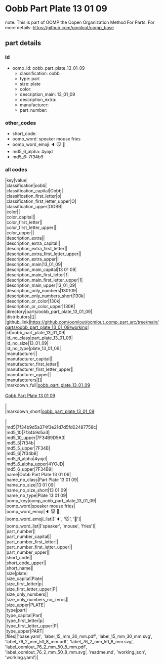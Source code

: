 # Oobb Part Plate 13 01 09  

note: This is part of OOMP the Oopen Organization Method For Parts. For more details: https://github.com/oomlout/oomp_base

##  part details





### id
* oomp_id: oobb_part_plate_13_01_09
  * classification: oobb
  * type: part
  * size: plate
  * color: 
  * description_main: 13_01_09
  * description_extra: 
  * manufacturer: 
  * part_number: 

### other_codes
* short_code: 
* oomp_word: speaker mouse fries
* oomp_word_emoji :speaker: :mouse: :fries:
* md5_6_alpha: 4yojd
* md5_6: 7f34b9

### all codes 
|key|value|  
|classification|oobb|  
|classification_capital|Oobb|  
|classification_first_letter|o|  
|classification_first_letter_upper|O|  
|classification_upper|OOBB|  
|color||  
|color_capital||  
|color_first_letter||  
|color_first_letter_upper||  
|color_upper||  
|description_extra||  
|description_extra_capital||  
|description_extra_first_letter||  
|description_extra_first_letter_upper||  
|description_extra_upper||  
|description_main|13_01_09|  
|description_main_capital|13 01 09|  
|description_main_first_letter|1|  
|description_main_first_letter_upper|1|  
|description_main_upper|13_01_09|  
|description_only_numbers|130109|  
|description_only_numbers_short|130k|  
|description_or_color|130k|  
|description_or_color_upper|130K|  
|directory|parts/oobb_part_plate_13_01_09|  
|distributors|[]|  
|github_link|https://github.com/oomlout/oomlout_oomp_part_src/tree/main/parts/oobb_part_plate_13_01_09/working|  
|id|oobb_part_plate_13_01_09|  
|id_no_class|part_plate_13_01_09|  
|id_no_size|13_01_09|  
|id_no_type|plate_13_01_09|  
|manufacturer||  
|manufacturer_capital||  
|manufacturer_first_letter||  
|manufacturer_first_letter_upper||  
|manufacturer_upper||  
|manufacturers|[]|  
|markdown_full|[oobb_part_plate_13_01_09](https://github.com/oomlout/oomlout_oomp_part_src/tree/main/parts/oobb_part_plate_13_01_09/working)<br>[](https://github.com/oomlout/oomlout_oomp_part_src/tree/main/parts/oobb_part_plate_13_01_09/working)<br>[Oobb Part Plate 13 01 09](https://github.com/oomlout/oomlout_oomp_part_src/tree/main/parts/oobb_part_plate_13_01_09/working)<br><br>|  
|markdown_short|[oobb_part_plate_13_01_09](https://github.com/oomlout/oomlout_oomp_part_src/tree/main/parts/oobb_part_plate_13_01_09/working)<br><br>|  
|md5|7f34b9d5a374f3e21d7d5fd02487758c|  
|md5_10|7f34b9d5a3|  
|md5_10_upper|7F34B9D5A3|  
|md5_5|7f34b|  
|md5_5_upper|7F34B|  
|md5_6|7f34b9|  
|md5_6_alpha|4yojd|  
|md5_6_alpha_upper|4YOJD|  
|md5_6_upper|7F34B9|  
|name|Oobb Part Plate 13 01 09|  
|name_no_class|Part Plate 13 01 09|  
|name_no_size|13 01 09|  
|name_no_size_short|13 01 09|  
|name_no_type|Plate 13 01 09|  
|oomp_key|oomp_oobb_part_plate_13_01_09|  
|oomp_word|speaker mouse fries|  
|oomp_word_emoji|:speaker: :mouse: :fries:|  
|oomp_word_emoji_list|[':speaker:', ':mouse:', ':fries:']|  
|oomp_word_list|['speaker', 'mouse', 'fries']|  
|part_number||  
|part_number_capital||  
|part_number_first_letter||  
|part_number_first_letter_upper||  
|part_number_upper||  
|short_code||  
|short_code_upper||  
|short_name||  
|size|plate|  
|size_capital|Plate|  
|size_first_letter|p|  
|size_first_letter_upper|P|  
|size_only_numbers||  
|size_only_numbers_no_zeros||  
|size_upper|PLATE|  
|type|part|  
|type_capital|Part|  
|type_first_letter|p|  
|type_first_letter_upper|P|  
|type_upper|PART|  
|files|['base.yaml', 'label_15_mm_30_mm.pdf', 'label_15_mm_30_mm.svg', 'label_76_2_mm_50_8_mm.pdf', 'label_76_2_mm_50_8_mm.svg', 'label_oomlout_76_2_mm_50_8_mm.pdf', 'label_oomlout_76_2_mm_50_8_mm.svg', 'readme.md', 'working.json', 'working.yaml']|  
